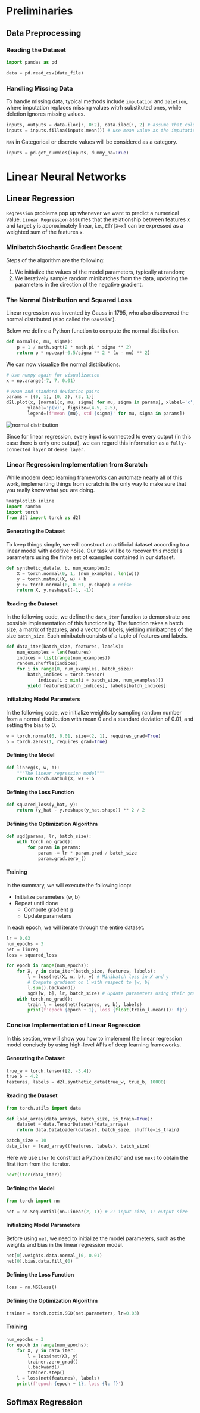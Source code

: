 # Preliminaries

## Data Preprocessing

### Reading the Dataset

```python
import pandas as pd

data = pd.read_csv(data_file)
```

### Handling Missing Data

To handle missing data, typical methods include `imputation` and `deletion`, where imputation replaces missing values witrh substituted ones, while deletion ignores missing values.

```python
inputs, outputs = data.iloc[:, 0:2], data.iloc[:, 2] # assume that columns 0 and 1 are features, column index 2 is the target value
inputs = inputs.fillna(inputs.mean()) # use mean value as the imputation value
```

`NaN` in Categorical or discrete values will be considered as a category.

```python
inputs = pd.get_dummies(inputs, dummy_na=True)
```

# Linear Neural Networks

## Linear Regression 

`Regression` problems pop up whenever we want to predict a numerical value. `Linear Regression` assumes that the relationship between features `X` and target `y` is approximately linear, i.e., `E[Y|X=x]` can be expressed as a weighted sum of the features `x`.

### Minibatch Stochastic Gradient Descent

Steps of the algorithm are the following:

1. We initialize the values of the model parameters, typically at random;
2. We iteratively sample random minibatches from the data, updating the parameters in the direction of the negative gradient.

### The Normal Distribution and Squared Loss

Linear regression was invented by Gauss in 1795, who also discovered the normal distributed (also called the `Gaussian`).

Below we define a Python function to compute the normal distribution.

```python
def normal(x, mu, sigma):
    p = 1 / math.sqrt(2 * math.pi * sigma ** 2)
    return p * np.exp(-0.5/sigma ** 2 * (x - mu) ** 2)
```

We can now visualize the normal distributions.

```python
# Use numpy again for visualization
x = np.arange(-7, 7, 0.01)

# Mean and standard deviation pairs
params = [(0, 1), (0, 2), (3, 1)]
d2l.plot(x, [normal(x, mu, sigma) for mu, sigma in params], xlabel='x', 
        ylabel='p(x)', figsize=(4.5, 2.5),
        legend=[f'mean {mu}, std {sigma}' for mu, sigma in params])
```

![normal distribution](./images/normal_distribution.png)

Since for linear regression, every input is connected to every output (in this case there is only one output), we can regard this information as a `fully-connected layer` or `dense layer`.

### Linear Regression Implementation from Scratch

While modern deep learning frameworks can automate nearly all of this work, implementing things from scratch is the only way to make sure that you really know what you are doing.

```python
%matplotlib inline
import random
import torch
from d2l import torch as d2l
```

#### Generating the Dataset

To keep things simple, we will construct an artificial dataset according to a linear model with additive noise. Our task will be to recover this model's parameters using the finite set of examples contained in our dataset.

```python
def synthetic_data(w, b, num_examples):
    X = torch.normal(0, 1, (num_examples, len(w)))
    y = torch.matmul(X, w) + b
    y += torch.normal(0, 0.01, y.shape) # noise
    return X, y.reshape((-1, -1))
```

#### Reading the Dataset

In the following code, we define the `data_iter` function to demonstrate one possible implementation of this functionality. The function takes a batch size, a matrix of features, and a vector of labels, yielding minibatches of the size `batch_size`. Each minibatch consists of a tuple of features and labels.

```python
def data_iter(batch_size, features, labels):
    num_examples = len(features)
    indices = list(range(num_examples))
    random.shuffle(indices)
    for i in range(0, num_examples, batch_size):
        batch_indices = torch.tensor(
            indices[i : min(i + batch_size, num_examples)])
        yield features[batch_indices], labels[batch_indices]
```

#### Initializing Model Parameters

In the following code, we initialize weights by sampling random number from a normal distribution with mean 0 and a standard deviation of 0.01, and setting the bias to 0.

```python
w = torch.normal(0, 0.01, size=(2, 1), requires_grad=True)
b = torch.zeros(1, requires_grad=True)
```

#### Defining the Model

```python
def linreg(X, w, b):
    """The linear regression model"""
    return torch.matmul(X, w) + b
```

#### Defining the Loss Function

```python
def squared_loss(y_hat, y):
    return (y_hat - y.reshape(y_hat.shape)) ** 2 / 2
```

#### Defining the Optimization Algorithm

```python
def sgd(params, lr, batch_size):
    with torch.no_grad():
        for param in params:
            param -= lr * param.grad / batch_size
            param.grad.zero_()
```

#### Training

In the summary, we will execute the following loop:
- Initialize parameters (w, b)
- Repeat until done
  - Compute gradient g
  - Update parameters

In each epoch, we will iterate through the entire dataset.

```python
lr = 0.03
num_epochs = 3
net = linreg
loss = squared_loss
```

```python
for epoch in range(num_epochs):
    for X, y in data_iter(batch_size, features, labels):
        l = loss(net(X, w, b), y) # Minibatch loss in X and y
        # Compute gradient on l with respect to [w, b]
        l.sum().backward()
        sgd([w, b], lr, batch_size) # Update parameters using their gradient
    with torch.no_grad():
        train_l = loss(net(features, w, b), labels)
        print(f'epoch {epoch + 1}, loss {float(train_l.mean()): f}')
```


### Concise Implementation of Linear Regression

In this section, we will show you how to implement the linear regression model concisely by using high-level APIs of deep learning frameworks.

#### Generating the Dataset

```python
true_w = torch.tensor([2, -3.4])
true_b = 4.2
features, labels = d2l.synthetic_data(true_w, true_b, 10000)
```

#### Reading the Dataset

```python
from torch.utils import data

def load_array(data_arrays, batch_size, is_train=True):
    dataset = data.TensorDataset(*data_arrays)
    return data.DataLoader(dataset, batch_size, shuffle=is_train)
```

```python
batch_size = 10
data_iter = load_array((features, labels), batch_size)
```

Here we use `iter` to construct a Python iterator and use `next` to obtain the first item from the iterator.

```python
next(iter(data_iter))
```

#### Defining the Model

```python
from torch import nn

net = nn.Sequential(nn.Linear(2, 1)) # 2: input size, 1: output size
```

#### Initializing Model Parameters

Before using `net`, we need to initialize the model parameters, such as the weights and bias in the linear regression model. 

```python
net[0].weights.data.normal_(0, 0.01)
net[0].bias.data.fill_(0)
```

#### Defining the Loss Function

```python
loss = nn.MSELoss()
```

#### Defining the Optimization Algorithm

```python
trainer = torch.optim.SGD(net.parameters, lr=0.03)
```

#### Training

```python
num_epochs = 3
for epoch in range(num_epochs):
    for X, y in data_iter:
        l = loss(net(X), y)
        trainer.zero_grad()
        l.backward()
        trainer.step()
    l = loss(net(features), labels)
    print(f'epoch {epoch + 1}, loss {l: f}')
```

## Softmax Regression

